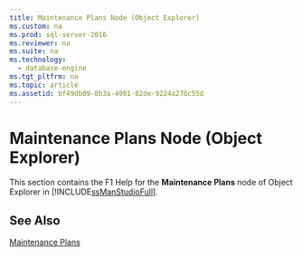 ```yaml
---
title: Maintenance Plans Node (Object Explorer)
ms.custom: na
ms.prod: sql-server-2016
ms.reviewer: na
ms.suite: na
ms.technology: 
  - database-engine
ms.tgt_pltfrm: na
ms.topic: article
ms.assetid: bf49db09-8b3a-4901-82de-9224a276c55d
---
```

# Maintenance Plans Node (Object Explorer)
  This section contains the F1 Help for the **Maintenance Plans** node of Object Explorer in [!INCLUDE[ssManStudioFull](../../Topics/TopicNameContainA/includes/ssManStudioFull_md.md)].  
  
## See Also  
 [Maintenance Plans](../../Topics/TopicNameNotContainA/Maintenance-Plans.md)  
  
  